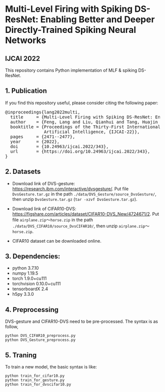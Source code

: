 # Multi-Level Firing with Spiking DS-ResNet: Enabling Better and Deeper Directly-Trained Spiking Neural Networks
## IJCAI 2022
This repository contains Python implementation of MLF & spiking DS-ResNet.

## 1. Publication
If you find this repository useful, please consider citing the following paper:

<pre>
@inproceedings{lang2022multi,
  title     = {Multi-Level Firing with Spiking DS-ResNet: Enabling Better and Deeper Directly-Trained Spiking Neural Networks},
  author    = {Feng, Lang and Liu, Qianhui and Tang, Huajin and Ma, De and Pan, Gang},
  booktitle = {Proceedings of the Thirty-First International Joint Conference on
               Artificial Intelligence, {IJCAI-22}},
  pages     = {2471--2477},
  year      = {2022},
  doi       = {10.24963/ijcai.2022/343},
  url       = {https://doi.org/10.24963/ijcai.2022/343},
}
</pre>

## 2. Datasets
* Download link of DVS-gesture: https://research.ibm.com/interactive/dvsgesture/.
Put file `DvsGesture.tar.gz` in the path `./data/DVS_Gesture/source_DvsGesture/`, then unzip `DvsGesture.tar.gz` (`tar -xzvf DvsGesture.tar.gz`).

* Download link of CIFAR10-DVS: https://figshare.com/articles/dataset/CIFAR10-DVS_New/4724671/2.
Put file `airplane.zip`～`horse.zip` in the path `./data/DVS_CIFAR10/source_DvsCIFAR10/`, then unzip `airplane.zip`～`horse.zip`.

* CIFAR10 dataset can be downloaded online.

## 3. Dependencies:
* python 3.7.10
* numpy 1.19.5
* torch 1.9.0+cu111
* torchvision 0.10.0+cu111
* tensorboardX 2.4
* h5py 3.3.0

## 4. Preprocessing
DVS-gesture and CIFAR10-DVS need to be pre-processed. The syntax is as follow,
```
python DVS_CIFAR10_preprocess.py
python DVS_Gesture_preprocess.py
```

## 5. Traning
To train a new model, the basic syntax is like:
```
python train_for_cifar10.py
python train_for_gesture.py
python train_for_dvscifar10.py
```
